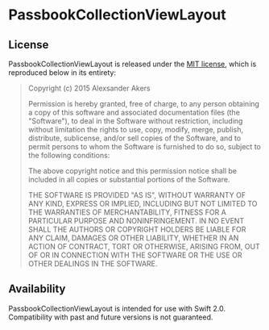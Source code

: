 PassbookCollectionViewLayout
============================

## License

PassbookCollectionViewLayout is released under the [MIT license](https://github.com/a2/PassbookCollectionViewLayout/blob/master/LICENSE), which is reproduced below in its entirety:

> Copyright (c) 2015 Alexsander Akers
> 
> Permission is hereby granted, free of charge, to any person obtaining a copy
> of this software and associated documentation files (the "Software"), to deal
> in the Software without restriction, including without limitation the rights
> to use, copy, modify, merge, publish, distribute, sublicense, and/or sell
> copies of the Software, and to permit persons to whom the Software is
> furnished to do so, subject to the following conditions:
> 
> The above copyright notice and this permission notice shall be included in all
> copies or substantial portions of the Software.
> 
> THE SOFTWARE IS PROVIDED "AS IS", WITHOUT WARRANTY OF ANY KIND, EXPRESS OR
> IMPLIED, INCLUDING BUT NOT LIMITED TO THE WARRANTIES OF MERCHANTABILITY,
> FITNESS FOR A PARTICULAR PURPOSE AND NONINFRINGEMENT. IN NO EVENT SHALL THE
> AUTHORS OR COPYRIGHT HOLDERS BE LIABLE FOR ANY CLAIM, DAMAGES OR OTHER
> LIABILITY, WHETHER IN AN ACTION OF CONTRACT, TORT OR OTHERWISE, ARISING FROM,
> OUT OF OR IN CONNECTION WITH THE SOFTWARE OR THE USE OR OTHER DEALINGS IN THE
> SOFTWARE.


## Availability

PassbookCollectionViewLayout is intended for use with Swift 2.0. Compatibility with past and future versions is not guaranteed.

